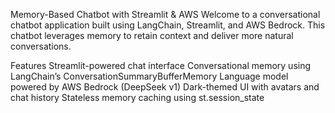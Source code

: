  Memory-Based Chatbot with Streamlit & AWS
Welcome to a conversational chatbot application built using LangChain, Streamlit, and AWS Bedrock. This chatbot leverages memory to retain context and deliver more natural conversations.

Features
 Streamlit-powered chat interface
 Conversational memory using LangChain’s ConversationSummaryBufferMemory
 Language model powered by AWS Bedrock (DeepSeek v1)
 Dark-themed UI with avatars and chat history
Stateless memory caching using st.session_state

